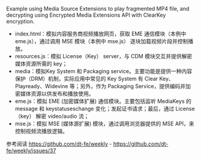 Example using Media Source Extensions to play fragmented MP4 file,
and decrypting using Encrypted Media Extensions API with ClearKey encryption.

* index.html：模拟内容服务商视频播放网页，获取 EME 通信模块（本例中 eme.js），通过调用 MSE 模块（本例中 mse.js） 逐块加载视频片段并控制播放。
* resources.js：模拟 License（Key） server，与 CDM 模块交互并提供解密媒体资源所需的 key；
* media：模拟Key System 和 Packaging service。主要功能是提供一种内容保护（DRM）机制，实际应用中常见的 Key System 有 Clear Key、Playready、Widevine 等；另外，作为 Packaging Service，提供编码并加密媒体资源以供发布和播放使用。
* eme.js：模拟 EME (加密媒体扩展) 通信模块。主要包括监听 MediaKeys 的 message 和 keystatuseschange 变化；发起证书请求；最后，通过 License（key） 解密 video/audio 流；
* mse.js：模拟 MSE (媒体源扩展) 模块，通过调用浏览器提供的 MSE API，来控制视频流播放逻辑。


参考阅读 https://github.com/dt-fe/weekly - https://github.com/dt-fe/weekly/issues/37
